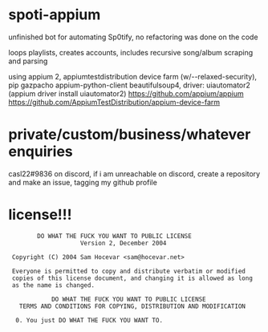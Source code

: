 # spoti-appium
unfinished bot for automating Sp0tify, no refactoring was done on the code  

loops playlists, creates accounts, includes recursive song/album scraping and parsing  


using appium 2, appiumtestdistribution device farm (w/--relaxed-security), pip gazpacho appium-python-client beautifulsoup4, driver: uiautomator2 (appium driver install uiautomator2)
https://github.com/appium/appium https://github.com/AppiumTestDistribution/appium-device-farm


# private/custom/business/whatever enquiries
casl22#9836 on discord, if i am unreachable on discord, create a repository and make an issue, tagging my github profile


# license!!!



            DO WHAT THE FUCK YOU WANT TO PUBLIC LICENSE 
                        Version 2, December 2004 

     Copyright (C) 2004 Sam Hocevar <sam@hocevar.net> 

     Everyone is permitted to copy and distribute verbatim or modified 
     copies of this license document, and changing it is allowed as long 
     as the name is changed. 

                DO WHAT THE FUCK YOU WANT TO PUBLIC LICENSE 
       TERMS AND CONDITIONS FOR COPYING, DISTRIBUTION AND MODIFICATION 

      0. You just DO WHAT THE FUCK YOU WANT TO.

